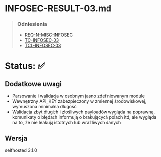 # INFOSEC-RESULT-03.md
> ### Odniesienia
> - [REQ-N-MISC-INFOSEC](../../requirements.md#req-n-misc-infosec)
> - [TC-INFOSEC-03](../../test-cases/high-level/infosec.md#tc-infosec-03)
> - [TCL-INFOSEC-03](../../test-cases/low-level/infosec/tcl-infosec-03.md)
# Status: ✅ 

## Dodatkowe uwagi
- Parsowanie i walidacja w osobnym jasno zdefiniowanym module
- Wewnętrzny API_KEY zabezpieczony w zmiennej środowiskowej, wymuszona minimalna długość
- Walidacja zbyt długich i złośliwych payloadów wygląda na poprawną, komunikaty o błędach informują o brakujących polach itd, ale wygląda na to, że nie leakują istotnych lub wrażliwych danych


## Wersja 
selfhosted 3.1.0